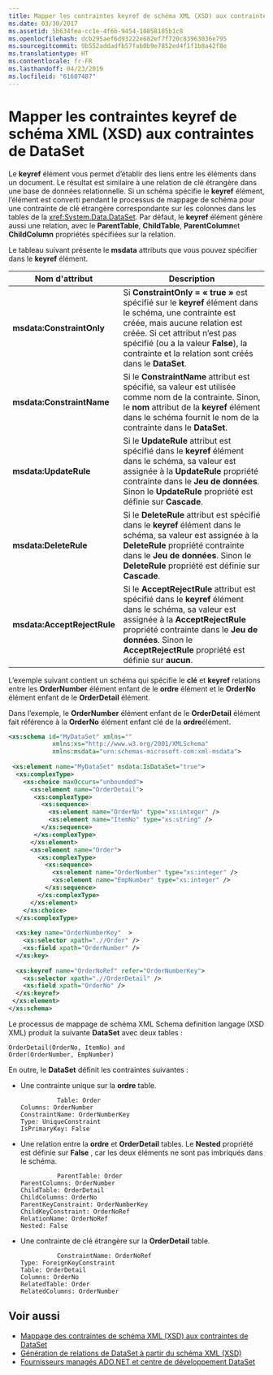 ```yaml
---
title: Mapper les contraintes keyref de schéma XML (XSD) aux contraintes de DataSet
ms.date: 03/30/2017
ms.assetid: 5b634fea-cc1e-4f6b-9454-10858105b1c8
ms.openlocfilehash: dcb295aef6d93222e682ef7f720c83963036e795
ms.sourcegitcommit: 9b552addadfb57fab0b9e7852ed4f1f1b8a42f8e
ms.translationtype: HT
ms.contentlocale: fr-FR
ms.lasthandoff: 04/23/2019
ms.locfileid: "61607487"
---
```

# <a name="map-keyref-xml-schema-xsd-constraints-to-dataset-constraints"></a>Mapper les contraintes keyref de schéma XML (XSD) aux contraintes de DataSet
Le **keyref** élément vous permet d’établir des liens entre les éléments dans un document. Le résultat est similaire à une relation de clé étrangère dans une base de données relationnelle. Si un schéma spécifie le **keyref** élément, l’élément est converti pendant le processus de mappage de schéma pour une contrainte de clé étrangère correspondante sur les colonnes dans les tables de la <xref:System.Data.DataSet>. Par défaut, le **keyref** élément génère aussi une relation, avec le **ParentTable**, **ChildTable**, **ParentColumn**et  **ChildColumn** propriétés spécifiées sur la relation.  
  
 Le tableau suivant présente le **msdata** attributs que vous pouvez spécifier dans le **keyref** élément.  
  
|Nom d'attribut|Description|  
|--------------------|-----------------|  
|**msdata:ConstraintOnly**|Si **ConstraintOnly = « true »** est spécifié sur le **keyref** élément dans le schéma, une contrainte est créée, mais aucune relation est créée. Si cet attribut n’est pas spécifié (ou a la valeur **False**), la contrainte et la relation sont créés dans le **DataSet**.|  
|**msdata:ConstraintName**|Si le **ConstraintName** attribut est spécifié, sa valeur est utilisée comme nom de la contrainte. Sinon, le **nom** attribut de la **keyref** élément dans le schéma fournit le nom de la contrainte dans le **DataSet**.|  
|**msdata:UpdateRule**|Si le **UpdateRule** attribut est spécifié dans le **keyref** élément dans le schéma, sa valeur est assignée à la **UpdateRule** propriété contrainte dans le  **Jeu de données**. Sinon le **UpdateRule** propriété est définie sur **Cascade**.|  
|**msdata:DeleteRule**|Si le **DeleteRule** attribut est spécifié dans le **keyref** élément dans le schéma, sa valeur est assignée à la **DeleteRule** propriété contrainte dans le  **Jeu de données**. Sinon le **DeleteRule** propriété est définie sur **Cascade**.|  
|**msdata:AcceptRejectRule**|Si le **AcceptRejectRule** attribut est spécifié dans le **keyref** élément dans le schéma, sa valeur est assignée à la **AcceptRejectRule** propriété contrainte dans le  **Jeu de données**. Sinon le **AcceptRejectRule** propriété est définie sur **aucun**.|  
  
 L’exemple suivant contient un schéma qui spécifie le **clé** et **keyref** relations entre les **OrderNumber** élément enfant de le **ordre**  élément et le **OrderNo** élément enfant de le **OrderDetail** élément.  
  
 Dans l’exemple, le **OrderNumber** élément enfant de le **OrderDetail** élément fait référence à la **OrderNo** élément enfant clé de la **ordre**élément.  
  
```xml  
<xs:schema id="MyDataSet" xmlns=""   
            xmlns:xs="http://www.w3.org/2001/XMLSchema"   
            xmlns:msdata="urn:schemas-microsoft-com:xml-msdata">  
  
 <xs:element name="MyDataSet" msdata:IsDataSet="true">  
  <xs:complexType>  
    <xs:choice maxOccurs="unbounded">  
      <xs:element name="OrderDetail">  
       <xs:complexType>  
         <xs:sequence>  
           <xs:element name="OrderNo" type="xs:integer" />  
           <xs:element name="ItemNo" type="xs:string" />  
         </xs:sequence>  
       </xs:complexType>  
      </xs:element>  
      <xs:element name="Order">  
        <xs:complexType>  
          <xs:sequence>  
            <xs:element name="OrderNumber" type="xs:integer" />  
            <xs:element name="EmpNumber" type="xs:integer" />  
          </xs:sequence>  
        </xs:complexType>  
      </xs:element>  
    </xs:choice>  
  </xs:complexType>  
  
  <xs:key name="OrderNumberKey"  >  
    <xs:selector xpath=".//Order" />  
    <xs:field xpath="OrderNumber" />  
  </xs:key>  
  
  <xs:keyref name="OrderNoRef" refer="OrderNumberKey">  
    <xs:selector xpath=".//OrderDetail" />  
    <xs:field xpath="OrderNo" />  
  </xs:keyref>  
 </xs:element>  
</xs:schema>  
```  
  
 Le processus de mappage de schéma XML Schema definition langage (XSD XML) produit la suivante **DataSet** avec deux tables :  
  
```  
OrderDetail(OrderNo, ItemNo) and  
Order(OrderNumber, EmpNumber)  
```  
  
 En outre, le **DataSet** définit les contraintes suivantes :  
  
- Une contrainte unique sur la **ordre** table.  
  
    ```  
              Table: Order  
    Columns: OrderNumber   
    ConstraintName: OrderNumberKey  
    Type: UniqueConstraint  
    IsPrimaryKey: False  
    ```  
  
- Une relation entre la **ordre** et **OrderDetail** tables. Le **Nested** propriété est définie sur **False** , car les deux éléments ne sont pas imbriqués dans le schéma.  
  
    ```  
              ParentTable: Order  
    ParentColumns: OrderNumber   
    ChildTable: OrderDetail  
    ChildColumns: OrderNo   
    ParentKeyConstraint: OrderNumberKey  
    ChildKeyConstraint: OrderNoRef  
    RelationName: OrderNoRef  
    Nested: False  
    ```  
  
- Une contrainte de clé étrangère sur la **OrderDetail** table.  
  
    ```  
              ConstraintName: OrderNoRef  
    Type: ForeignKeyConstraint  
    Table: OrderDetail  
    Columns: OrderNo   
    RelatedTable: Order  
    RelatedColumns: OrderNumber   
    ```  
  
## <a name="see-also"></a>Voir aussi

- [Mappage des contraintes de schéma XML (XSD) aux contraintes de DataSet](../../../../../docs/framework/data/adonet/dataset-datatable-dataview/mapping-xml-schema-xsd-constraints-to-dataset-constraints.md)
- [Génération de relations de DataSet à partir du schéma XML (XSD)](../../../../../docs/framework/data/adonet/dataset-datatable-dataview/generating-dataset-relations-from-xml-schema-xsd.md)
- [Fournisseurs managés ADO.NET et centre de développement DataSet](https://go.microsoft.com/fwlink/?LinkId=217917)
